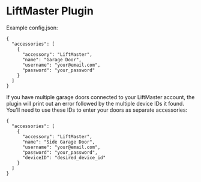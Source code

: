 
# LiftMaster Plugin

Example config.json:

    {
      "accessories": [
        {
          "accessory": "LiftMaster",
          "name": "Garage Door",
          "username": "your@email.com",
          "password": "your_password"
        }
      ]
    }

If you have multiple garage doors connected to your LiftMaster account, the plugin will print out an error followed by the multiple device IDs it found. You'll need to use these IDs to enter your doors as separate accessories:

    {
      "accessories": [
        {
          "accessory": "LiftMaster",
          "name": "Side Garage Door",
          "username": "your@email.com",
          "password": "your_password",
          "deviceID": "desired_device_id"
        }
      ]
    }
